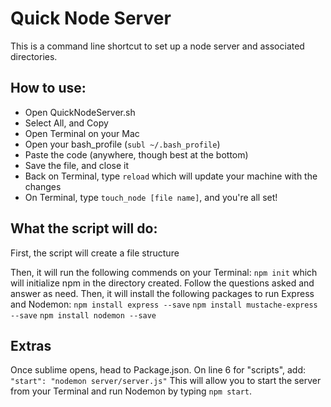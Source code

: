 # Quick Node Server

This is a command line shortcut to set up a node server and associated directories.

## How to use:

- Open QuickNodeServer.sh
- Select All, and Copy
- Open Terminal on your Mac
- Open your bash_profile (``subl ~/.bash_profile``)
- Paste the code (anywhere, though best at the bottom)
- Save the file, and close it
- Back on Terminal, type ``reload`` which will update your machine with the changes
- On Terminal, type ``touch_node [file name]``, and you're all set!

## What the script will do:
First, the script will create a file structure 

Then, it will run the following commends on your Terminal:
``npm init`` which will initialize npm in the directory created. Follow the questions asked
and answer as need. Then, it will install the following packages to run Express and Nodemon:
``npm install express --save``
``npm install mustache-express --save``
``npm install nodemon --save``

## Extras
Once sublime opens, head to Package.json. On line 6 for "scripts", add:
``"start": "nodemon server/server.js"``
This will allow you to start the server from your Terminal and run Nodemon by typing ``npm start``.

